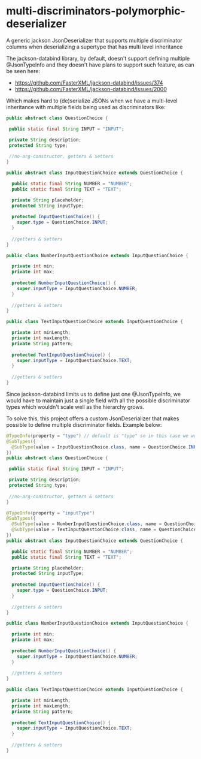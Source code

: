 # multi-discriminators-polymorphic-deserializer
A generic jackson JsonDeserializer that supports multiple discriminator columns when deserializing a supertype that has multi level inheritance

The jackson-databind library, by default, doesn't support defining multiple @JsonTypeInfo and they doesn't have plans to support such feature,
as can be seen here:

- https://github.com/FasterXML/jackson-databind/issues/374
- https://github.com/FasterXML/jackson-databind/issues/2000

Which makes hard to (de)serialize JSONs when we have a multi-level inheritance with multiple fields being used as discriminators like:

```java
public abstract class QuestionChoice {

 public static final String INPUT = "INPUT";

 private String description;
 protected String type;
 
 //no-arg-constructor, getters & setters
}

public abstract class InputQuestionChoice extends QuestionChoice {

  public static final String NUMBER = "NUMBER";
  public static final String TEXT = "TEXT";

  private String placeholder;
  protected String inputType;
  
  protected InputQuestionChoice() {
    super.type = QuestionChoice.INPUT;
  }
  
  //getters & setters
}

public class NumberInputQuestionChoice extends InputQuestionChoice {

  private int min;
  private int max;
  
  protected NumberInputQuestionChoice() {
    super.inputType = InputQuestionChoice.NUMBER;
  }
  
  //getters & setters
}

public class TextInputQuestionChoice extends InputQuestionChoice {

  private int minLength;
  private int maxLength;
  private String pattern;
  
  protected TextInputQuestionChoice() {
    super.inputType = InputQuestionChoice.TEXT;
  }
  
  //getters & setters
}
```

Since jackson-databind limits us to define just one @JsonTypeInfo, we would have to maintain just a single field with all the possible discriminator
types which wouldn't scale well as the hierarchy grows.

To solve this, this project offers a custom JsonDeserializer that makes possible to define multiple discriminator fields. Example below:

```java
@TypeInfo(property = "type") // default is "type" so in this case we woudln't have to explicitly define the property
@SubTypes({
  @SubType(value = InputQuestionChoice.class, name = QuestionChoice.INPUT)
})
public abstract class QuestionChoice {

 public static final String INPUT = "INPUT";

 private String description;
 protected String type;
 
 //no-arg-constructor, getters & setters
}

@TypeInfo(property = "inputType")
@SubTypes({
  @SubType(value = NumberInputQuestionChoice.class, name = QuestionChoice.NUMBER),
  @SubType(value = TextInputQuestionChoice.class, name = QuestionChoice.TEXT)
})
public abstract class InputQuestionChoice extends QuestionChoice {

  public static final String NUMBER = "NUMBER";
  public static final String TEXT = "TEXT";

  private String placeholder;
  protected String inputType;
  
  protected InputQuestionChoice() {
    super.type = QuestionChoice.INPUT;
  }
  
  //getters & setters
}

public class NumberInputQuestionChoice extends InputQuestionChoice {

  private int min;
  private int max;
  
  protected NumberInputQuestionChoice() {
    super.inputType = InputQuestionChoice.NUMBER;
  }
  
  //getters & setters
}

public class TextInputQuestionChoice extends InputQuestionChoice {

  private int minLength;
  private int maxLength;
  private String pattern;
  
  protected TextInputQuestionChoice() {
    super.inputType = InputQuestionChoice.TEXT;
  }
  
  //getters & setters
}
```
